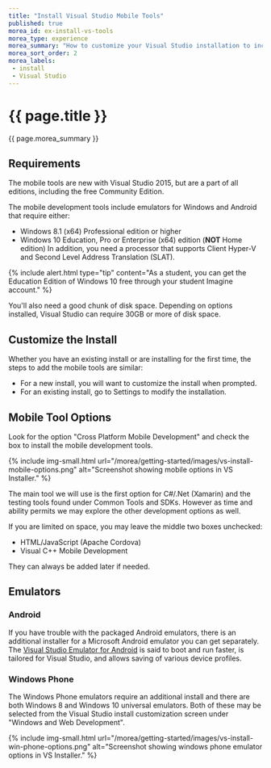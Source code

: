 ```yaml
---
title: "Install Visual Studio Mobile Tools"
published: true
morea_id: ex-install-vs-tools
morea_type: experience
morea_summary: "How to customize your Visual Studio installation to include the mobile development tools."
morea_sort_order: 2
morea_labels:
 - install
 - Visual Studio
---
```


# {{ page.title }}
{{ page.morea_summary }}

## Requirements
The mobile tools are new with Visual Studio 2015, but are a part of all editions, including the free Community Edition.

The mobile development tools include emulators for Windows and Android that require either:
  - Windows 8.1 (x64) Professional edition or higher
  - Windows 10 Education, Pro or Enterprise (x64) edition (__NOT__ Home edition)
In addition, you need a processor that supports Client Hyper-V and Second Level Address Translation (SLAT).

{% include alert.html type="tip"
    content="As a student, you can get the Education Edition of Windows 10 free through your student Imagine account."
%}

You'll also need a good chunk of disk space.  Depending on options installed, Visual Studio can require 30GB or more of disk space.

## Customize the Install
Whether you have an existing install or are installing for the first time, the steps to add the mobile tools are similar:

- For a new install, you will want to customize the install when prompted.  
- For an existing install, go to Settings to modify the installation.

## Mobile Tool Options
Look for the option "Cross Platform Mobile Development" and check the box to install the mobile development tools.  

{% include img-small.html url="/morea/getting-started/images/vs-install-mobile-options.png"
    alt="Screenshot showing mobile options in VS Installer."
%}

The main tool we will use is the first option for C#/.Net (Xamarin) and the testing tools found under Common Tools and SDKs.  However as time and ability permits we may explore the other development options as well.

If you are limited on space, you may leave the middle two boxes unchecked:

 - HTML/JavaScript (Apache Cordova)
 - Visual C++ Mobile Development

They can always be added later if needed.

## Emulators

### Android
If you have trouble with the packaged Android emulators, there is an additional installer for a Microsoft Android emulator you can get separately.  The [Visual Studio Emulator for Android](https://www.visualstudio.com/vs/msft-android-emulator/) is said to boot and run faster, is tailored for Visual Studio, and allows saving of various device profiles.

### Windows Phone
The Windows Phone emulators require an additional install and there are both Windows 8 and Windows 10 universal emulators.  Both of these may be selected from the Visual Studio install customization screen under "Windows and Web Development".  

{% include img-small.html url="/morea/getting-started/images/vs-install-win-phone-options.png"
    alt="Screenshot showing windows phone emulator options in VS Installer."
%}
